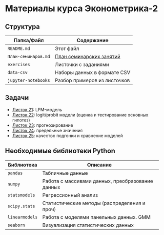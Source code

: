 # Материалы курса Эконометрика-2

## Структура

| Папка/Файл |Содержание|
|-|-|
|`README.md`|Этот файл|
|`План-семинаров.md`|[План семинарских занятий](https://github.com/artamonoff/econometrica/blob/main/econometrica2/План-семинаров.md)|
|`exercises`|Листочки с заданиями|
|`data-csv`| Наборы данных в формате CSV|
|`jupyter-notebooks`|Разбор примеров из листочков|

## Задачи

- [Листок 21](https://nbviewer.org/github/artamonoff/econometrica/blob/main/econometrica2/exercises/list21-LPM.html): LPM-модель
- [Листок 22](https://nbviewer.org/github/artamonoff/econometrica/blob/main/econometrica2/exercises/list22-logit.html): logit/probit модели (оценка и тестирование основных гипотез)
- [Листок 23](https://nbviewer.org/github/artamonoff/econometrica/blob/main/econometrica2/exercises/list23-prediction.html): прогнозирование
- [Листок 24](https://nbviewer.org/github/artamonoff/econometrica/blob/main/econometrica2/exercises/list24-marginal-values.html): предельные значения
- [Листок 25](https://nbviewer.org/github/artamonoff/econometrica/blob/main/econometrica2/exercises/list25-goodness-of-fit.html): качество подгонки и сравнение моделей

## Необходимые библиотеки Python

|Библиотека|Описание|
|-|-|
|`pandas`|Табличные данные|
|`numpy`|Работа с массивами данных, преобразование данных|
|`statsmodels`|Регрессионный анализ|
|`scipy.stats`|Статистические методы (распределения и проч)|
|`linearmodels`|Работа с моделями панельных данных. GMM|
|`seaborn`|Визуализация статистических данных|
